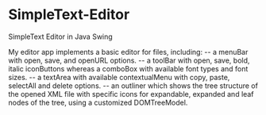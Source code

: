 # SimpleText-Editor
SimpleText Editor in Java Swing 

My editor app implements a basic editor for files, including:
-- a menuBar with open, save, and openURL options.
-- a toolBar with open, save, bold, italic iconButtons whereas a comboBox with 
available font types and font sizes.
-- a textArea with available contextualMenu with copy, paste, selectAll and delete
options.
-- an outliner which shows the tree structure of the opened XML file with specific 
icons for expandable, expanded and leaf nodes of the tree, using a customized 
DOMTreeModel.
